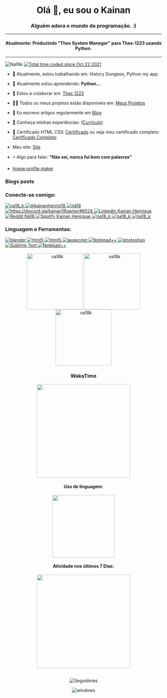 <h1 align="center">Olá 👋, eu sou o Kainan</h1>
<h3 align="center">Alguém adora o mundo da programação.  :)</h3>
<hr>
<h4 align="center">Atualmente: Produzindo "Thex System Maneger" para Thex-1223 usando Python.</h4>
<hr>

<p align="left"><img src="https://komarev.com/ghpvc/?username=Na18k&label=Profile%20views&color=3e00b3&style=flat" alt="Na18k" /> <a href="https://wakatime.com/@439fb2c5-8efb-400d-867e-f14e01d2e748"><img src="https://wakatime.com/badge/user/439fb2c5-8efb-400d-867e-f14e01d2e748.svg" alt="Total time coded since Oct 22 2021" /></a></p>

- 🔭 Atualmente, estou trabalhando em: History Dungeon, Python my app.

- 🌱 Atualmente estou aprendendo: **Python...**

- 👯 Estou a colaborar em: [Thex 1223](https://github.com/Thex1223)

- 👨‍💻  Todos os meus projetos estão disponíveis em: [Meus Projetos](https://github.com/Na18k?tab=repositories)

- 📝 Eu escrevo artigos regularmente em [Blog](https://kainanhenriq.blogspot.com)

- 📄 Conheça minhas experiências: [(Currículo)](https://docs.google.com/document/d/18vchFK_LebZtE6AzAFQKnwK18ws7rVsb3EMiJxhRvQQ/edit?usp=sharing)
- 📄 Certificado HTML CSS: [Certificado](https://drive.google.com/file/d/1AHdidl37pibU4OM_TsfZZUpzT-LjKOvy/view?usp=sharing) ou veja meu certificado completo: [Certificado Completo](https://cursos.alura.com.br/user/s-kainan/fullCertificate/388d2990d336625354b00ea26c5b2f78)

- Meu site: [Site](https://na18k.github.io/site/index.html)

- ⚡ Algo para falar: **"Não sei, nunca fui bom com palavras"**

- [Image profile maker](https://picrew.me/image_maker/674462/complete?cd=PGSkX218GF)

### Blogs posts
<!-- BLOG-POST-LIST:START -->
<!-- BLOG-POST-LIST:END -->

<h3 align="left">Conecte-se comigo: </h3>

<div>
	<a href="https://twitter.com/na18_k" target="blank">
		<img  src="https://img.shields.io/badge/Twitter-1DA1F2?style=for-the-badge&logo=twitter&logoColor=white" alt="na18_k" target="_blank"/>
	</a>
	<a href="https://www.instagram.com/kainanhenriq18/" target="blank">
		<img  src="https://img.shields.io/badge/Instagram-E4405F?style=for-the-badge&logo=instagram&logoColor=white" alt="@kainanhenriq18" target="_blank"/>
	</a>
	<a href="https://www.youtube.com/channel/UCB0puMgiQbC7kP9DSJbmTPw" target="blank">
		<img src="https://img.shields.io/badge/YouTube-FF0000?style=for-the-badge&logo=youtube&logoColor=white" alt="nã18" target="_blank"/>
	</a>
	<a href="https://discord.gg/nhAfXCu7JQ" target="blank">
		<img src="https://img.shields.io/badge/Discord-7289DA?style=for-the-badge&logo=discord&logoColor=white" alt="https://discord.gg/kainan18gamer#6524" target="_blank"/>
	</a>
	<a href="https://www.linkedin.com/in/kainan-henrique-abb073219" target="blank">
		<img src="https://img.shields.io/badge/LinkedIn-0077B5?style=for-the-badge&logo=linkedin&logoColor=white" alt="LinkedIn Kainan Henrique" target="_blank"/>
	</a>
	<a href="https://www.reddit.com/user/Na18k" target="blank">
		<img src="https://img.shields.io/badge/Reddit-FF4500?style=for-the-badge&logo=reddit&logoColor=white" alt="Reddit Nã18" target="_blank"/>
	</a>
	<a href="https://open.spotify.com/user/s21v4nr5vr7q24803q0hume91?si=ac6141677bc24b99" target="blank">
		<img src="https://img.shields.io/badge/Spotify-1ED760?&style=for-the-badge&logo=spotify&logoColor=white" alt="Spotify Kainan Henrique" target="_blank"/>
	</a>
	<a href="https://kainanhenriq.blogspot.com" target="blank">
		<img  src="https://img.shields.io/badge/Blogger-FF5722?style=for-the-badge&logo=blogger&logoColor=white" alt="na18_k" target="_blank"/>
	</a>
	<a href="https://stackoverflow.com/users/18490853/kainan-h" target="blank">
		<img  src="https://img.shields.io/badge/Stack_Overflow-FE7A16?style=for-the-badge&logo=stack-overflow&logoColor=white" alt="na18_k" target="_blank"/>
	</a>
	<a href="https://www.patreon.com/na18k" target="blank">
		<img  src="https://img.shields.io/badge/Patreon-F96854?style=for-the-badge&logo=patreon&logoColor=white" alt="na18_k" target="_blank"/>
	</a>
<!-- 	https://img.shields.io/badge/Blog-Na18k-orange?style=for-the-badge&logo=blogger -->
	
</div>

<h3 align="left">Linguagem e Ferramentas:</h3>

<div>
	<a href="https://www.blender.org/" target="_blank">
    	<img src="https://img.shields.io/badge/Blender-3D-orange?style=for-the-badge&logo=blender" alt="blender">
 	</a>
  	<a href="https://www.w3.org/html/" target="_blank"> 
    	<img src="https://img.shields.io/badge/HTML5-E34F26?style=for-the-badge&logo=html5&logoColor=white" alt="html5"/> 
  	</a> 
	<a href="https://developer.mozilla.org/pt-BR/docs/Web/CSS" target="_blank"> 
    	<img src="https://img.shields.io/badge/CSS3-1572B6?style=for-the-badge&logo=css3&logoColor=white" alt="html5"/> 
  	</a> 
  	<a href="https://developer.mozilla.org/en-US/docs/Web/JavaScript" target="_blank">
    	<img src="https://img.shields.io/badge/JavaScript-F7DF1E?style=for-the-badge&logo=javascript&logoColor=black" alt="javascript"/> 
  	</a> 
	<a href="https://www.python.org/" target="_blank"> 
    	<img src="https://img.shields.io/badge/Python-3-blue?style=for-the-badge&logo=python" alt="Notepad++"/> 
  	</a>
  	<a href="https://www.photoshop.com/en" target="_blank"> 
    	<img src="https://img.shields.io/badge/|-Photoshop-blue?style=for-the-badge&logo=photoshop" alt="photoshop"/> 
 	</a>
  	<a href="https://www.sublimetext.com/" target="_blank"> 
    	<img src="https://img.shields.io/badge/SublimeText-3-orange?style=for-the-badge&logo=sublimetext" alt="Sublime Text"/>
  	</a>
  	<a href="https://notepad-plus-plus.org/" target="_blank"> 
    	<img src="https://img.shields.io/badge/Notepad-++-green?style=for-the-badge&logo=notepad" alt="Notepad++"/> 
  	</a>
<!--   	<a href="https://atom.io/" target="_blank"> 
    	<img src="https://raw.githubusercontent.com/atom/atom/master/resources/app-icons/stable/atom.ico" alt="Atom" width="40" height="40"/> 
  	</a> -->
</div>

<div align="center"><br>
	<img align="center" height="180em" src="https://github-readme-stats.vercel.app/api/top-langs?username=na18k&show_icons=true&locale=en&layout=compact&theme=dark" alt="na18k" />
	<img align="center" height="180em" src="https://github-readme-stats.vercel.app/api?username=na18k&show_icons=true&locale=en&theme=dark" alt="na18k" />
	<img align="center" height="180em" src="https://github-readme-streak-stats.herokuapp.com/?user=na18k&theme=dark" alt="na18k" />
	<br>
	<h3 align="center">WakaTime</h3>
	<a href="https://wakatime.com"><img align="center" height="300em" src="https://wakatime.com/share/@Na18k/16db7f12-f96a-4017-9984-09266e65191e.png" /></a>
	<h4 align="center">Uso de linguagem:</h4>
	<a href="https://wakatime.com"><img align="center" height="200em" src="https://github-readme-stats.vercel.app/api/wakatime?username=Na18k&theme=dark" /></a>
	<h4 align="center">Atividade nos últimos 7 Dias:</h4>
	<a href="https://wakatime.com"><img height="300em" src="https://wakatime.com/share/@Na18k/6ecc9175-b3b7-4a4a-942f-d6908cd524d3.png" /></a>
</div>
<br>
<div align="center">
	<p>
		<img src="https://img.shields.io/github/followers/Na18k.svg?style=social&label=Follow&maxAge=2592000" alt="Seguidores"/> 
	</p>
	<p>
		<img src="https://img.shields.io/badge/Windows-0078D6?style=for-the-badge&logo=windows&logoColor=white" alt="windows"/> 
	</p>
</div>
